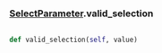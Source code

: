 ### [SelectParameter](SelectParameter.md).valid_selection

```py

def valid_selection(self, value)

```


